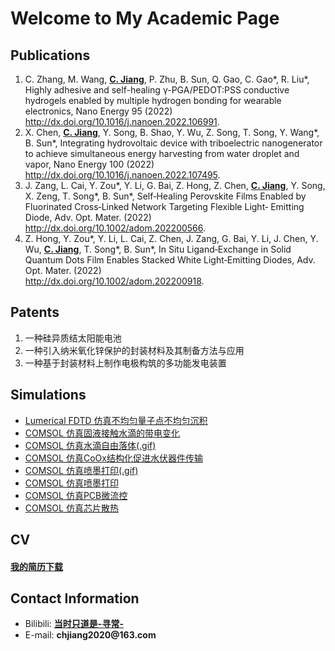 <h1> Welcome to My Academic Page</h1>

<h2>Publications</h2>

<!-- 有序排列 -->
<ol>
    <li>C. Zhang, M. Wang, <strong><u>C. Jiang</u></strong>, P. Zhu, B. Sun, Q. Gao, C. Gao*, R. Liu*, Highly adhesive and          self-healing γ-PGA/PEDOT:PSS conductive hydrogels enabled by multiple hydrogen bonding for wearable electronics, Nano        Energy 95 (2022)<br>
    <a href="http://dx.doi.org/10.1016/j.nanoen.2022.106991"            target="_blank">http://dx.doi.org/10.1016/j.nanoen.2022.106991</a>.
    </li>
    <li>X. Chen, <strong><u>C. Jiang</u></strong>, Y. Song, B. Shao, Y. Wu, Z. Song, T. Song, Y. Wang*, B. Sun*, Integrating        hydrovoltaic device with triboelectric nanogenerator to achieve simultaneous energy harvesting from water droplet and        vapor, Nano Energy 100 (2022)<br>
    <a href="http://dx.doi.org/10.1016/j.nanoen.2022.107495" target="_blank">http://dx.doi.org/10.1016/j.nanoen.2022.107495</a>.
    </li>
    <li>J. Zang, L. Cai, Y. Zou*, Y. Li, G. Bai, Z. Hong, Z. Chen, <strong><u>C. Jiang</u></strong>, Y. Song, X. Zeng, T.           Song*, B. Sun*, Self‐Healing Perovskite Films Enabled by Fluorinated Cross‐Linked Network Targeting Flexible Light‐             Emitting Diode, Adv. Opt. Mater.  (2022)<br>
    <a href="http://dx.doi.org/10.1002/adom.202200566"        target="_blank">http://dx.doi.org/10.1002/adom.202200566</a>.   
    </li>
    <li>Z. Hong, Y. Zou*, Y. Li, L. Cai, Z. Chen, J. Zang, G. Bai, Y. Li, J. Chen, Y. Wu, <strong><u>C. Jiang</u></strong>,         T. Song*, B. Sun*, In Situ Ligand‐Exchange in Solid Quantum Dots Film Enables Stacked White Light‐Emitting Diodes, Adv.       Opt. Mater.  (2022)<br>
    <a href="http://dx.doi.org/10.1002/adom.202200918"    target="_blank">http://dx.doi.org/10.1002/adom.202200918</a>.    
    </li>
</ol>

<h2>Patents</h2>

<!-- 无序排列 -->
<ol>
    <li>一种硅异质结太阳能电池</li>
    <li>一种引入纳米氧化锌保护的封装材料及其制备方法与应用</li>
    <li>一种基于封装材料上制作电极构筑的多功能发电装置</li>
</ol>

<h2>Simulations</h2>

<ul>
    <li><a href="./picture/blog1.png"   target="_blank"> Lumerical FDTD 仿真不均匀量子点不均匀沉积</a></li>
    <li><a href="./picture/blog2.png"   target="_blank"> COMSOL 仿真固液接触水滴的带电变化</a></li>
    <li><a href="./picture/blog3.gif"   target="_blank"> COMSOL 仿真水滴自由落体(.gif)</a></li>
    <li><a href="./picture/blog4.png"   target="_blank"> COMSOL 仿真CoOx结构化促进水伏器件传输</a></li>
    <li><a href="./picture/blog5.gif"   target="_blank"> COMSOL 仿真喷墨打印(.gif)</a></li>
    <li><a href="./picture/blog6.jpg"   target="_blank"> COMSOL 仿真喷墨打印</a></li>
    <li><a href="./picture/blog7.png"   target="_blank"> COMSOL 仿真PCB微流控</a></li>
    <li><a href="./picture/blog8.jpg"   target="_blank"> COMSOL 仿真芯片散热</a></li>
</ul>

<h2>CV</h2>

<h4><a href="CV.pdf" download>我的简历下载</a></h4>     

<h2>Contact Information</h2>

<!-- 无序排列 -->
<ul>
    <li> Bilibili: <strong><a href="https://space.bilibili.com/390423616/channel/seriesdetail?sid=365504&ctype=0" target="_blank">当时只道是-寻常-</a></strong> </li>
    <li> E-mail: <strong>chjiang2020@163.com</strong></li>
</ul>

<!-- 底部空行 -->
<div style="margin-top: 100px;"></div>
